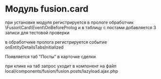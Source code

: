 ﻿# Модуль fusion.card

при установке модуля регистрируется в прологе обработчик \Fusion\Card\Event\OnBeforeProlog и в таблицу с постами добавляется 3 записи для тестовой проверки

в обработчике пролога регистрируется событие onEntityDetailsTabsInitialized

Появляется таб "Посты" в карточке сделки

при клике на таб запрос уходит в компонент на файл local/components/fusion/fusion.posts/lazyload.ajax.php
